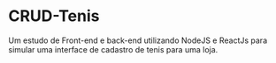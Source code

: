 # CRUD-Tenis
Um estudo de Front-end e back-end utilizando NodeJS e ReactJs para simular uma interface de cadastro de tenis para uma loja.
